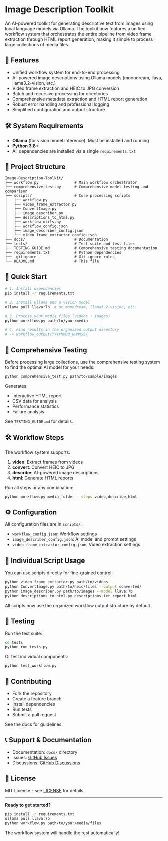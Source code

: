 # Image Description Toolkit

An AI-powered toolkit for generating descriptive text from images using local language models via Ollama. The toolkit now features a unified workflow system that orchestrates the entire pipeline from video frame extraction through HTML report generation, making it simple to process large collections of media files.

## 🚀 Features

- Unified workflow system for end-to-end processing
- AI-powered image descriptions using Ollama models (moondream, llava, llama3.2-vision, etc.)
- Video frame extraction and HEIC to JPG conversion
- Batch and recursive processing for directories
- Comprehensive metadata extraction and HTML report generation
- Robust error handling and professional logging
- Simplified configuration and output structure

## 🛠️ System Requirements

- **Ollama** (for vision model inference): Must be installed and running
- **Python 3.8+**
- All dependencies are installed via a single `requirements.txt`

## 📁 Project Structure

```
Image-Description-Toolkit/
├── workflow.py                # Main workflow orchestrator
├── comprehensive_test.py      # Comprehensive model testing and comparison
├── scripts/                   # Core processing scripts
│   ├── workflow.py
│   ├── video_frame_extractor.py
│   ├── ConvertImage.py
│   ├── image_describer.py
│   ├── descriptions_to_html.py
│   ├── workflow_utils.py
│   ├── workflow_config.json
│   ├── image_describer_config.json
│   └── video_frame_extractor_config.json
├── docs/                      # Documentation
├── tests/                     # Test suite and test files
├── TESTING_GUIDE.md           # Comprehensive testing documentation
├── requirements.txt           # Python dependencies
├── .gitignore                 # Git ignore rules
└── README.md                  # This file
```

## 🚀 Quick Start

```bash
# 1. Install dependencies
pip install -r requirements.txt

# 2. Install Ollama and a vision model
ollama pull llava:7b  # or moondream, llama3.2-vision, etc.

# 3. Process your media files (videos + images)
python workflow.py path/to/your/media

# 4. Find results in the organized output directory
# -> workflow_output/YYYYMMDD_HHMMSS/
```

## 🦋 Comprehensive Testing

Before processing large collections, use the comprehensive testing system to find the optimal AI model for your needs:

```bash
python comprehensive_test.py path/to/sample/images
```

Generates:
- Interactive HTML report
- CSV data for analysis
- Performance statistics
- Failure analysis

See `TESTING_GUIDE.md` for details.

## 🛠️ Workflow Steps

The workflow system supports:
1. **video**: Extract frames from videos
2. **convert**: Convert HEIC to JPG
3. **describe**: AI-powered image descriptions
4. **html**: Generate HTML reports

Run all steps or any combination:

```bash
python workflow.py media_folder --steps video,describe,html
```

## ⚙️ Configuration

All configuration files are in `scripts/`:
- `workflow_config.json`: Workflow settings
- `image_describer_config.json`: AI model and prompt settings
- `video_frame_extractor_config.json`: Video extraction settings

## 📄 Individual Script Usage

You can use scripts directly for fine-grained control:

```bash
python video_frame_extractor.py path/to/videos
python ConvertImage.py path/to/heic/files --output converted/
python image_describer.py path/to/images --model llava:7b
python descriptions_to_html.py descriptions.txt report.html
```

All scripts now use the organized workflow output structure by default.

## 🦋 Testing

Run the test suite:

```bash
cd tests
python run_tests.py
```

Or test individual components:

```bash
python test_workflow.py
```

## 🤝 Contributing

- Fork the repository
- Create a feature branch
- Install dependencies
- Run tests
- Submit a pull request

See the docs for guidelines.

## 📞 Support & Documentation

- Documentation: `docs/` directory
- Issues: [GitHub Issues](https://github.com/kellylford/Image-Description-Toolkit/issues)
- Discussions: [GitHub Discussions](https://github.com/kellylford/Image-Description-Toolkit/discussions)

## 📄 License

MIT License - see [LICENSE](LICENSE) for details.

---

**Ready to get started?**

```bash
pip install -r requirements.txt
ollama pull llava:7b
python workflow.py path/to/your/media/files
```

The workflow system will handle the rest automatically!
